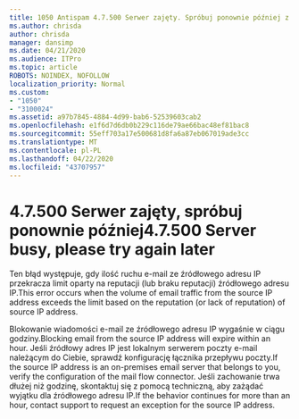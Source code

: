 ```yaml
---
title: 1050 Antispam 4.7.500 Serwer zajęty. Spróbuj ponownie później z [XXX.XXX.XXX.XXX]
ms.author: chrisda
author: chrisda
manager: dansimp
ms.date: 04/21/2020
ms.audience: ITPro
ms.topic: article
ROBOTS: NOINDEX, NOFOLLOW
localization_priority: Normal
ms.custom:
- "1050"
- "3100024"
ms.assetid: a97b7845-4884-4d99-bab6-52539603cab2
ms.openlocfilehash: e1f6d7d6db0b229c116de79ae66bac48ef81bac8
ms.sourcegitcommit: 55eff703a17e500681d8fa6a87eb067019ade3cc
ms.translationtype: MT
ms.contentlocale: pl-PL
ms.lasthandoff: 04/22/2020
ms.locfileid: "43707957"
---
```

# <a name="47500-server-busy-please-try-again-later"></a><span data-ttu-id="d9671-103">4.7.500 Serwer zajęty, spróbuj ponownie później</span><span class="sxs-lookup"><span data-stu-id="d9671-103">4.7.500 Server busy, please try again later</span></span>

<span data-ttu-id="d9671-104">Ten błąd występuje, gdy ilość ruchu e-mail ze źródłowego adresu IP przekracza limit oparty na reputacji (lub braku reputacji) źródłowego adresu IP.</span><span class="sxs-lookup"><span data-stu-id="d9671-104">This error occurs when the volume of email traffic from the source IP address exceeds the limit based on the reputation (or lack of reputation) of source IP address.</span></span>

<span data-ttu-id="d9671-105">Blokowanie wiadomości e-mail ze źródłowego adresu IP wygaśnie w ciągu godziny.</span><span class="sxs-lookup"><span data-stu-id="d9671-105">Blocking email from the source IP address will expire within an hour.</span></span> <span data-ttu-id="d9671-106">Jeśli źródłowy adres IP jest lokalnym serwerem poczty e-mail należącym do Ciebie, sprawdź konfigurację łącznika przepływu poczty.</span><span class="sxs-lookup"><span data-stu-id="d9671-106">If the source IP address is an on-premises email server that belongs to you, verify the configuration of the mail flow connector.</span></span> <span data-ttu-id="d9671-107">Jeśli zachowanie trwa dłużej niż godzinę, skontaktuj się z pomocą techniczną, aby zażądać wyjątku dla źródłowego adresu IP.</span><span class="sxs-lookup"><span data-stu-id="d9671-107">If the behavior continues for more than an hour, contact support to request an exception for the source IP address.</span></span>
